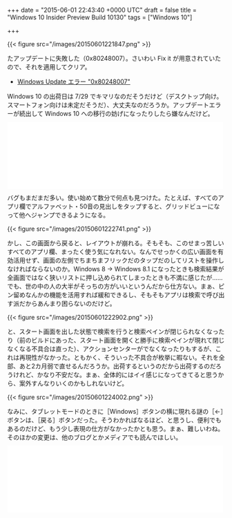 
+++
date = "2015-06-01 22:43:40 +0000 UTC"
draft = false
title = "Windows 10 Insider Preview Build 10130"
tags = ["Windows 10"]

+++


{{< figure src="/images/20150601221847.png"  >}}

たアップデートに失敗した（0x80248007）。さいわい Fix it が用意されていたので、それを適用してクリア。

<ul>
<li><a href="https://support.microsoft.com/en-us/kb/958046/ja">Windows Update エラー "0x80248007"</a></li>
</ul>Windows 10 の出荷日は 7/29 でキマリなのだそうだけど（デスクトップ向け。スマートフォン向けは未定だそうだ）、大丈夫なのだろうか。アップデートエラーが続出して Windows 10 への移行の妨げになったりしたら嫌なんだけど。<iframe src="//hatenablog-parts.com/embed?url=http%3A%2F%2Fpc.watch.impress.co.jp%2Fdocs%2Fnews%2F20150601_704811.html" title="Windows 10は7月29日に発売決定  - PC Watch" class="embed-card embed-webcard" scrolling="no" frameborder="0" style="display: block; width: 100%; height: 155px; max-width: 500px; margin: 10px 0px;"><a href="http://pc.watch.impress.co.jp/docs/news/20150601_704811.html">Windows 10は7月29日に発売決定  - PC Watch</a></iframe>バグもまだまだ多い。使い始めて数分で何点も見つけた。たとえば、すべてのアプリ欄でアルファベット・50音の見出しをタップすると、グリッドビューになって他へジャンプできるようになる。

{{< figure src="/images/20150601222741.png"  >}}

かし、この画面から戻ると、レイアウトが崩れる。そもそも、このせまっ苦しいすべてのアプリ欄、まったく使う気になれない。なんでせっかくの広い画面を有効活用せず、画面の左側でちまちまフリックだのタップだのしてリストを操作しなければならないのか。Windows 8 → Windows 8.1 になったときも検索結果が全画面ではなく狭いリストに押し込められてしまったときも不満に感じたが……でも、世の中の人の大半がそっちの方がいいというんだから仕方ない。まぁ、ピン留めなんかの機能を活用すれば緩和できるし、そもそもアプリは検索で呼び出す派だからあんまり困らないのだけど。

{{< figure src="/images/20150601222902.png"  >}}

と、スタート画面を出した状態で検索を行うと検索ペインが閉じられなくなったり（前のビルドにあった、スタート画面を開くと勝手に検索ペインが現れて閉じなくなる不具合は直った）、アクションセンターがでなくなったりもするが、これは再現性がなかった。ともかく、そういった不具合が枚挙に暇ない。それを全部、あと2カ月弱で直せるんだろうか。出荷するというのだから出荷するのだろうけれど、かなり不安だな。まぁ、全体的にはイイ感じになってきてると思うから、案外すんなりいくのかもしれないけど。

{{< figure src="/images/20150601224002.png"  >}}

なみに、タブレットモードのときに［Windows］ボタンの横に現れる謎の［←］ボタンは、［戻る］ボタンだった。そうわかればなるほど、と思うし、便利でもあるのだけど、もう少し表現の仕方がなかったかとも思う。まぁ、難しいわね。そのほかの変更は、他のブログとかメディアでも読んでほしい。<iframe src="//hatenablog-parts.com/embed?url=https%3A%2F%2Fblogs.windows.com%2Fbloggingwindows%2F2015%2F05%2F29%2Fannouncing-windows-10-insider-preview-build-10130-for-pcs%2F" title="Announcing Windows 10 Insider Preview Build 10130 for PCs" class="embed-card embed-webcard" scrolling="no" frameborder="0" style="display: block; width: 100%; height: 155px; max-width: 500px; margin: 10px 0px;"><a href="https://blogs.windows.com/bloggingwindows/2015/05/29/announcing-windows-10-insider-preview-build-10130-for-pcs/">Announcing Windows 10 Insider Preview Build 10130 for PCs</a></iframe>


